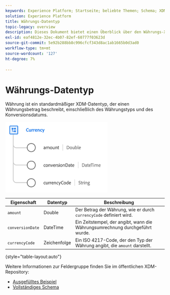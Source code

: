 ```yaml
---
keywords: Experience Platform; Startseite; beliebte Themen; Schema; XDM; Felder; Schemas; Schemas; Gerät; Datentyp; Datentyp; Datentyp; Währung;
solution: Experience Platform
title: Währungs-Datentyp
topic-legacy: overview
description: Dieses Dokument bietet einen Überblick über den Währungs-XDM-Datentyp.
exl-id: eaf4812e-32ec-4b07-82ef-60777f03623d
source-git-commit: 5e92b288bb8c996cfcf343d8ac1ab1665b0d3ad0
workflow-type: tm+mt
source-wordcount: '127'
ht-degree: 7%

---
```


#  Währungs-Datentyp

 Währung ist ein standardmäßiger XDM-Datentyp, der einen Währungsbetrag beschreibt, einschließlich des Währungstyps und des Konversionsdatums.

![](../images/data-types/currency.png)

| Eigenschaft | Datentyp | Beschreibung |
| --- | --- | --- |
| `amount` | Double | Der Betrag der Währung, wie er durch `currencyCode` definiert wird. |
| `conversionDate` | DateTime | Ein Zeitstempel, der angibt, wann die Währungsumrechnung durchgeführt wurde. |
| `currencyCode` | Zeichenfolge | Ein ISO 4217-Code, der den Typ der Währung angibt, die `amount` darstellt. |

{style=&quot;table-layout:auto&quot;}

Weitere Informationen zur Feldergruppe finden Sie im öffentlichen XDM-Repository:

* [Ausgefülltes Beispiel](https://github.com/adobe/xdm/blob/master/components/datatypes/currency.example.1.json)
* [Vollständiges Schema](https://github.com/adobe/xdm/blob/master/components/datatypes/currency.schema.json)
